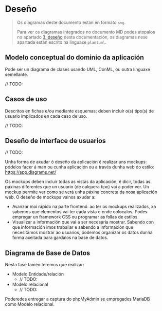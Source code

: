 # Deseño

> Os diagramas deste documento están en formato `svg`.
>
> Para ver os diagramas integrados no documento MD podes atopalos no apartado [3. deseño][desenho] desta documentación, os diagramas nese apartada están escrito na linguaxe `plantuml`.

## Modelo conceptual do dominio da aplicación

Pode ser un diagrama de clases usando UML, ConML, ou outra linguaxe semellante.

// TODO:

## Casos de uso

Descritos en fichas e/ou mediante esquemas; deben incluír o(s) tipo(s) de usuario implicados en cada caso de uso.

// TODO:

## Deseño de interface de usuarios

// TODO:

Unha forma de axudar ó deseño da aplicación é realizar uns mockups: pódelos facer á man ou cunha aplicación ou a través dunha web do estilo: https://app.diagrams.net/

Os mockups deben incluir todas as vistas da aplicación, é dicir, todas as páxinas diferentes que un usuario (de calquera tipo) vai a poder ver. Un mockup permite ver como se verá unha páxina concreta da nosa aplicación web. O deseño de mockups vainos axudar a:

- Avanzar moi rápido na parte frontend: ao ter os mockups realizados, xa sabemos que elementos vai ter cada vista e onde colocalos. Podes empregar un framework CSS ou programar as follas de estilos.
- Visualizar a información que vai a ser necesaria mostrar. Sabendo con que información imos traballar e sabendo a información que necesitamos mostrar ao usuarios, podemos organizar os datos dunha forma axeitada para gardalos na base de datos.

## Diagrama de Base de Datos

Nesta fase tamén teremos que realizar:

- Modelo Entidade/relación
  - // TODO:
- Modelo relacional
  - // TODO:

Poderedes entregar a captura do phpMyAdmin se empregades MariaDB como Modelo relacional.

[//]: # (Listado dos links empregados)

   <!-- Enlaces a terceiros -->
   [plantuml-com]: <https://plantuml.com/es>

   [plantuml-starting]: <https://plantuml.com/es/starting>

   [plantuml-extension]: <https://marketplace.visualstudio.com/items?itemName=jebbs.puml>

   [markdown-preview-enhanced]: <https://marketplace.visualstudio.com/items?itemName=shd101wyy.markdown-preview-enhanced>

   <!-- Índice de seccións -->

   [estudio_preliminar]: <1_estudo_preliminar.md>

   [analise]: <2_analise.md>

   [desenho]: <3_deseno.md>

   [desenho-svg]: <3_deseno_svg.md>

   [codificacion_probas]: <4_codificacion_probas.md>

   [manuais]: <5_manuais.md>

   [estratexia_de_versionado]: <6_versionado.md>

   [changelog_api]: <../../CHANGELOG_API.md>
   [changelog_ui]: <../../CHANGELOG_UI.md>

   <!-- Anexos -->

   [referencias]: <a1_referencias.md>
   [planificacion]: <a2_planificacion.md>
   [orzamento]: <a3_orzamento.md>
